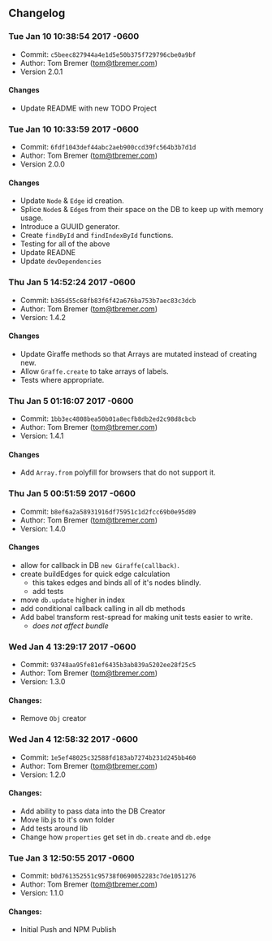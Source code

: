 Changelog
----

### Tue Jan 10 10:38:54 2017 -0600
- Commit: `c5beec827944a4e1d5e50b375f729796cbe0a9bf`
- Author: Tom Bremer ([tom@tbremer.com](tom@tbremer.com))
- Version 2.0.1

#### Changes
- Update README with new TODO Project


### Tue Jan 10 10:33:59 2017 -0600
- Commit: `6fdf1043def44abc2aeb900ccd39fc564b3b7d1d`
- Author: Tom Bremer ([tom@tbremer.com](tom@tbremer.com))
- Version 2.0.0

#### Changes
- Update `Node` & `Edge` id creation.
- Splice `Node`s & `Edge`s from their space on the DB to keep up with memory usage.
- Introduce a GUUID generator.
- Create `findById` and `findIndexById` functions.
- Testing for all of the above
- Update READNE
- Update `devDependencies`

### Thu Jan 5 14:52:24 2017 -0600
- Commit: `b365d55c68fb83f6f42a676ba753b7aec83c3dcb`
- Author: Tom Bremer ([tom@tbremer.com](tom@tbremer.com))
- Version: 1.4.2

#### Changes
- Update Giraffe methods so that Arrays are mutated instead of creating new.
- Allow `Graffe.create` to take arrays of labels.
- Tests where appropriate.

### Thu Jan 5 01:16:07 2017 -0600
- Commit: `1bb3ec4808bea50b01a8ecfb8db2ed2c98d8cbcb`
- Author: Tom Bremer ([tom@tbremer.com](tom@tbremer.com))
- Version: 1.4.1

#### Changes
- Add `Array.from` polyfill for browsers that do not support it.

### Thu Jan 5 00:51:59 2017 -0600
- Commit: `b8ef6a2a58931916df75951c1d2fcc69b0e95d89`
- Author: Tom Bremer ([tom@tbremer.com](tom@tbremer.com))
- Version: 1.4.0

#### Changes
- allow for callback in DB `new Giraffe(callback)`.
- create buildEdges for quick edge calculation
  - this takes edges and binds all of it's nodes blindly.
  - add tests
- move `db.update` higher in index
- add conditional callback calling in all db methods
- Add babel transform rest-spread for making unit tests easier to write.
  - _does not affect bundle_

### Wed Jan 4 13:29:17 2017 -0600
- Commit: `93748aa95fe81ef6435b3ab839a5202ee28f25c5`
- Author: Tom Bremer ([tom@tbremer.com](tom@tbremer.com))
- Version: 1.3.0

#### Changes:
- Remove `Obj` creator

### Wed Jan 4 12:58:32 2017 -0600
- Commit: `1e5ef48025c32588fd183ab7274b231d245bb460`
- Author: Tom Bremer ([tom@tbremer.com](tom@tbremer.com))
- Version: 1.2.0

#### Changes:
- Add ability to pass data into the DB Creator
- Move lib.js to it's own folder
- Add tests around lib
- Change how `properties` get set in `db.create` and `db.edge`

### Tue Jan 3 12:50:55 2017 -0600
- Commit: `b0d761352551c95738f0690052283c7de1051276`
- Author: Tom Bremer ([tom@tbremer.com](tom@tbremer.com))
- Version: 1.1.0

#### Changes:
- Initial Push and NPM Publish
